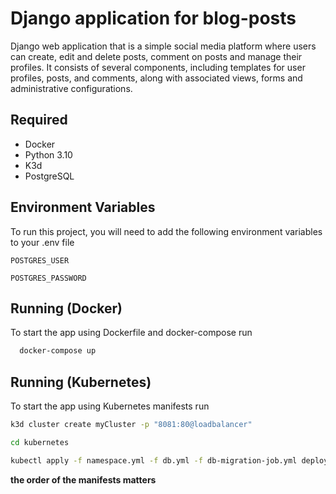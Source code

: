 
#  Django application for blog-posts

Django web application that is a simple social media platform where users can create, edit and delete posts, comment on posts and manage their profiles. It consists of several components, including templates for user profiles, posts, and comments, along with associated views, forms and administrative configurations.
## Required

- Docker
- Python 3.10
- K3d
- PostgreSQL
## Environment Variables

To run this project, you will need to add the following environment variables to your .env file

`POSTGRES_USER`

`POSTGRES_PASSWORD`


## Running (Docker)
To start the app using Dockerfile and docker-compose run

```bash
  docker-compose up
```


## Running (Kubernetes)

To start the app using Kubernetes manifests run

```bash
k3d cluster create myCluster -p "8081:80@loadbalancer"
```
```bash
cd kubernetes
```
```bash
kubectl apply -f namespace.yml -f db.yml -f db-migration-job.yml deployment.yml -f service.yml -f ingress.yml 
```
**the order of the manifests matters**
